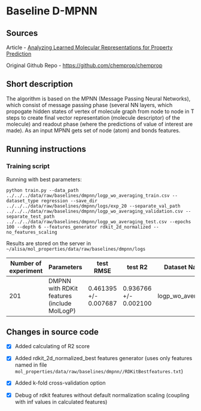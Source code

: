 # Baseline D-MPNN

## Sources

Article - [Analyzing Learned Molecular Representations for Property Prediction](https://arxiv.org/pdf/1904.01561v5.pdf)

Original Github Repo - https://github.com/chemprop/chemprop

## Short description

The algorithm is based on the MPNN (Message Passing Neural Networks), which consist of message passing phase (several NN layers, which propogate hidden states of vertex of molecule graph from node to node in T steps to create final vector representation (molecule descriptor) of the molecule) and readout phase (where the predictions of value of interest are made). As an input MPNN gets set of node (atom) and bonds features.

## Running instructions 

### Training script

Running with best parameters:

```python train.py --data_path ../../../data/raw/baselines/dmpnn/logp_wo_averaging_train.csv --dataset_type regression --save_dir ../../../data/raw/baselines/dmpnn/logs/exp_20 --separate_val_path ../../../data/raw/baselines/dmpnn/logp_wo_averaging_validation.csv --separate_test_path ../../../data/raw/baselines/dmpnn/logp_wo_averaging_test.csv --epochs 100 --depth 6 --features_generator rdkit_2d_normalized --no_features_scaling```

Results are stored on the server in `~/alisa/mol_properties/data/raw/baselines/dmpnn/logs`

| Number of experiment | Parameters | test RMSE | test R2 | Dataset Name |
| --- | --- | --- | --- | --- |
| 201 | DMPNN with RDKit features (include MolLogP) | 0.461395 +/- 0.007687 | 0.936766 +/- 0.002100 | logp_wo_averaging |


## Changes in source code

- [x] Added calculating of R2 score
- [x] Added rdkit_2d_normalized_best features generator (uses only features named in file `mol_properties/data/raw/baselines/dmpnn//RDKitBestfeatures.txt`)
- [x] Added k-fold cross-validation option
- [x] Debug of rdkit features without default normalization scaling (coupling with inf values in calculated features)

